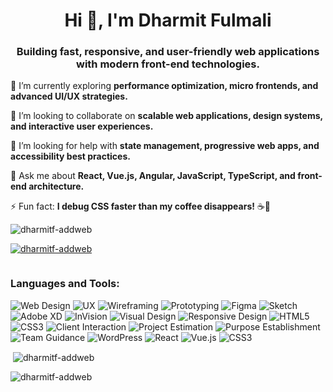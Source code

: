 <h1 align="center">Hi 👋, I'm Dharmit Fulmali</h1>
<h3 align="center"> Building fast, responsive, and user-friendly web applications with modern front-end technologies.</h3>

🌱 I’m currently exploring **performance optimization, micro frontends, and advanced UI/UX strategies.**  

👯 I’m looking to collaborate on **scalable web applications, design systems, and interactive user experiences.**  

🤝 I’m looking for help with **state management, progressive web apps, and accessibility best practices.**  

💬 Ask me about **React, Vue.js, Angular, JavaScript, TypeScript, and front-end architecture.**  

⚡ Fun fact: **I debug CSS faster than my coffee disappears!** ☕🚀 

<p align="left"> <img src="https://komarev.com/ghpvc/?username=dharmitf-addweb&label=Profile%20views&color=0e75b6&style=flat" alt="dharmitf-addweb" /> </p>

<p align="left"> <a href="https://github.com/ryo-ma/github-profile-trophy"><img src="https://github-profile-trophy.vercel.app/?username=dharmitf-addweb" alt="dharmitf-addweb" /></a> </p>

<p align="left"> <a href="https://twitter.com/" target="blank"><img src="https://img.shields.io/twitter/follow/?logo=twitter&style=for-the-badge" alt="" /></a> </p> 

<h3 align="left">Languages and Tools:</h3>

![Web Design](https://img.shields.io/badge/Web_Design-3b5998?style=for-the-badge&logo=web&logoColor=white) ![UX](https://img.shields.io/badge/UX-FF6F00?style=for-the-badge&logo=figma&logoColor=white) ![Wireframing](https://img.shields.io/badge/Wireframing-FFE600?style=for-the-badge&logo=figma&logoColor=white) ![Prototyping](https://img.shields.io/badge/Prototyping-00C6B3?style=for-the-badge&logo=adobe-xd&logoColor=white) ![Figma](https://img.shields.io/badge/Figma-F24E1E?style=for-the-badge&logo=figma&logoColor=white) ![Sketch](https://img.shields.io/badge/Sketch-FF8A00?style=for-the-badge&logo=sketch&logoColor=white) ![Adobe XD](https://img.shields.io/badge/Adobe_XD-FF61F6?style=for-the-badge&logo=adobe-xd&logoColor=white) ![InVision](https://img.shields.io/badge/InVision-FF3366?style=for-the-badge&logo=invision&logoColor=white) ![Visual Design](https://img.shields.io/badge/Visual_Design-3477C8?style=for-the-badge&logo=adobe-illustrator&logoColor=white) ![Responsive Design](https://img.shields.io/badge/Responsive_Design-38B1B1?style=for-the-badge&logo=css3&logoColor=white) ![HTML5](https://img.shields.io/badge/HTML5-E34F26?style=for-the-badge&logo=html5&logoColor=white) ![CSS3](https://img.shields.io/badge/CSS3-1572B6?style=for-the-badge&logo=css3&logoColor=white) ![Client Interaction](https://img.shields.io/badge/Client_Interaction-0073B1?style=for-the-badge&logo=slack&logoColor=white) ![Project Estimation](https://img.shields.io/badge/Project_Estimation-FF6F61?style=for-the-badge&logo=money-bill&logoColor=white) ![Purpose Establishment](https://img.shields.io/badge/Purpose_Establishment-2B85A1?style=for-the-badge&logo=brain&logoColor=white) ![Team Guidance](https://img.shields.io/badge/Team_Guidance-6A1B9A?style=for-the-badge&logo=teams&logoColor=white) ![WordPress](https://img.shields.io/badge/WordPress-21759B?style=for-the-badge&logo=wordpress&logoColor=white) ![React](https://img.shields.io/badge/React-61DAFB?style=for-the-badge&logo=react&logoColor=white) ![Vue.js](https://img.shields.io/badge/Vue.js-42B883?style=for-the-badge&logo=vue.js&logoColor=white) ![CSS3](https://img.shields.io/badge/CSS3-1572B6?style=for-the-badge&logo=css3&logoColor=white) 

<p>&nbsp;<img align="center" src="https://github-readme-stats.vercel.app/api?username=dharmitf-addweb&show_icons=true&locale=en" alt="dharmitf-addweb" /></p>

<p><img align="center" src="https://github-readme-streak-stats.herokuapp.com/?user=dharmitf-addweb&" alt="dharmitf-addweb" /></p>
